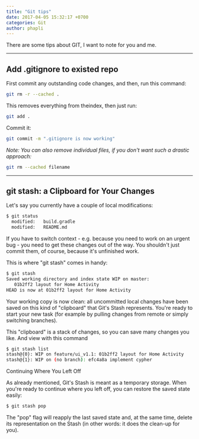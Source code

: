 ```yaml
---
title: "Git tips"
date: 2017-04-05 15:32:17 +0700
categories: Git
author: phapli
---
```

There are some tips about GIT, I want to note for you and me.

---
## Add .gitignore to existed repo
First commit any outstanding code changes, and then, run this command:
```bash
git rm -r --cached .
```

This removes everything from theindex, then just run:
```bash
git add .
```
Commit it:
```bash
git commit -m ".gitignore is now working"
```

_Note: You can also remove individual files, if you don't want such a drastic approach:_

```bash
git rm --cached filename
```
---
## git stash: a Clipboard for Your Changes

Let's say you currently have a couple of local modifications:

```bash
$ git status
  modified:   build.gradle
  modified:   README.md
```  
If you have to switch context - e.g. because you need to work on an urgent bug - you need to get these changes out of the way. You shouldn't just commit them, of course, because it's unfinished work.

This is where "git stash" comes in handy:
```bash
$ git stash
Saved working directory and index state WIP on master: 
   01b2ff2 layout for Home Activity
HEAD is now at 01b2ff2 layout for Home Activity
```
Your working copy is now clean: all uncommitted local changes have been saved on this kind of "clipboard" that Git's Stash represents. You're ready to start your new task (for example by pulling changes from remote or simply switching branches).

This "clipboard" is a stack of changes, so you can save many changes you like. And view with this command
```bash
$ git stash list
stash@{0}: WIP on feature/ui_v1.1: 01b2ff2 layout for Home Activity
stash@{1}: WIP on (no branch): efc4a8a implement cypher
```

Continuing Where You Left Off

As already mentioned, Git's Stash is meant as a temporary storage. When you're ready to continue where you left off, you can restore the saved state easily:
```bash
$ git stash pop
```
The "pop" flag will reapply the last saved state and, at the same time, delete its representation on the Stash (in other words: it does the clean-up for you).
